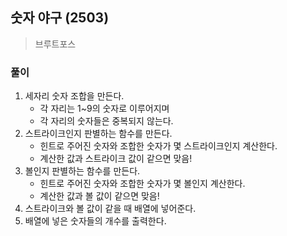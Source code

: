 ## 숫자 야구 (2503)
> 브루트포스

### 풀이
1. 세자리 숫자 조합을 만든다. 
   - 각 자리는 1~9의 숫자로 이루어지며
   - 각 자리의 숫자들은 중복되지 않는다. 
2. 스트라이크인지 판별하는 함수를 만든다. 
   - 힌트로 주어진 숫자와 조합한 숫자가 몇 스트라이크인지 계산한다. 
   - 계산한 값과 스트라이크 값이 같으면 맞음! 
3. 볼인지 판별하는 함수를 만든다.  
   - 힌트로 주어진 숫자와 조합한 숫자가 몇 볼인지 계산한다.
   - 계산한 값과 볼 값이 같으면 맞음!
4. 스트라이크와 볼 값이 같을 때 배열에 넣어준다. 
5. 배열에 넣은 숫자들의 개수를 출력한다. 